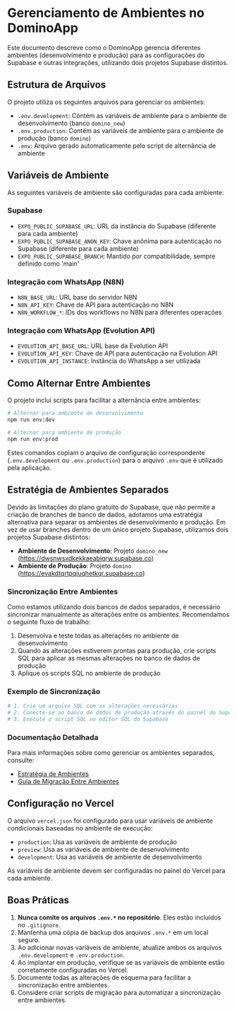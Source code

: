 # Gerenciamento de Ambientes no DominoApp

Este documento descreve como o DominoApp gerencia diferentes ambientes (desenvolvimento e produção) para as configurações do Supabase e outras integrações, utilizando dois projetos Supabase distintos.

## Estrutura de Arquivos

O projeto utiliza os seguintes arquivos para gerenciar os ambientes:

- `.env.development`: Contém as variáveis de ambiente para o ambiente de desenvolvimento (banco `domino_new`)
- `.env.production`: Contém as variáveis de ambiente para o ambiente de produção (banco `domino`)
- `.env`: Arquivo gerado automaticamente pelo script de alternância de ambiente

## Variáveis de Ambiente

As seguintes variáveis de ambiente são configuradas para cada ambiente:

### Supabase
- `EXPO_PUBLIC_SUPABASE_URL`: URL da instância do Supabase (diferente para cada ambiente)
- `EXPO_PUBLIC_SUPABASE_ANON_KEY`: Chave anônima para autenticação no Supabase (diferente para cada ambiente)
- `EXPO_PUBLIC_SUPABASE_BRANCH`: Mantido por compatibilidade, sempre definido como 'main'

### Integração com WhatsApp (N8N)
- `N8N_BASE_URL`: URL base do servidor N8N
- `N8N_API_KEY`: Chave de API para autenticação no N8N
- `N8N_WORKFLOW_*`: IDs dos workflows no N8N para diferentes operações

### Integração com WhatsApp (Evolution API)
- `EVOLUTION_API_BASE_URL`: URL base da Evolution API
- `EVOLUTION_API_KEY`: Chave de API para autenticação na Evolution API
- `EVOLUTION_API_INSTANCE`: Instância do WhatsApp a ser utilizada

## Como Alternar Entre Ambientes

O projeto inclui scripts para facilitar a alternância entre ambientes:

```bash
# Alternar para ambiente de desenvolvimento
npm run env:dev

# Alternar para ambiente de produção
npm run env:prod
```

Estes comandos copiam o arquivo de configuração correspondente (`.env.development` ou `.env.production`) para o arquivo `.env` que é utilizado pela aplicação.

## Estratégia de Ambientes Separados

Devido às limitações do plano gratuito do Supabase, que não permite a criação de branches de banco de dados, adotamos uma estratégia alternativa para separar os ambientes de desenvolvimento e produção. Em vez de usar branches dentro de um único projeto Supabase, utilizamos dois projetos Supabase distintos:

- **Ambiente de Desenvolvimento**: Projeto `domino_new` (https://dwsnwsxdkekkaeabiqrw.supabase.co)
- **Ambiente de Produção**: Projeto `domino` (https://evakdtqrtpqiuqhetkqr.supabase.co)

### Sincronização Entre Ambientes

Como estamos utilizando dois bancos de dados separados, é necessário sincronizar manualmente as alterações entre os ambientes. Recomendamos o seguinte fluxo de trabalho:

1. Desenvolva e teste todas as alterações no ambiente de desenvolvimento
2. Quando as alterações estiverem prontas para produção, crie scripts SQL para aplicar as mesmas alterações no banco de dados de produção
3. Aplique os scripts SQL no ambiente de produção

### Exemplo de Sincronização

```bash
# 1. Crie um arquivo SQL com as alterações necessárias
# 2. Conecte-se ao banco de dados de produção através do painel do Supabase
# 3. Execute o script SQL no editor SQL do Supabase
```

### Documentação Detalhada

Para mais informações sobre como gerenciar os ambientes separados, consulte:

- [Estratégia de Ambientes](./estrategia-ambientes.md)
- [Guia de Migração Entre Ambientes](./migracao-entre-ambientes.md)

## Configuração no Vercel

O arquivo `vercel.json` foi configurado para usar variáveis de ambiente condicionais baseadas no ambiente de execução:

- `production`: Usa as variáveis de ambiente de produção
- `preview`: Usa as variáveis de ambiente de desenvolvimento
- `development`: Usa as variáveis de ambiente de desenvolvimento

As variáveis de ambiente devem ser configuradas no painel do Vercel para cada ambiente.

## Boas Práticas

1. **Nunca comite os arquivos `.env.*` no repositório**. Eles estão incluídos no `.gitignore`.
2. Mantenha uma cópia de backup dos arquivos `.env.*` em um local seguro.
3. Ao adicionar novas variáveis de ambiente, atualize ambos os arquivos `.env.development` e `.env.production`.
4. Ao implantar em produção, verifique se as variáveis de ambiente estão corretamente configuradas no Vercel.
5. Documente todas as alterações de esquema para facilitar a sincronização entre ambientes.
6. Considere criar scripts de migração para automatizar a sincronização entre ambientes.